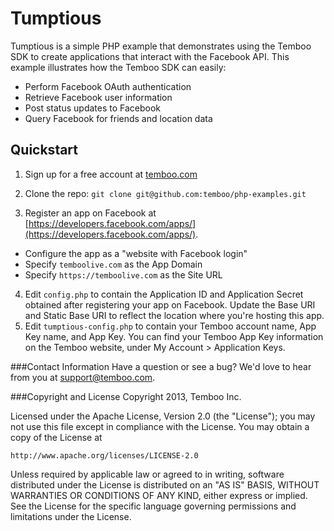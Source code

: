 Tumptious
=========

Tumptious is a simple PHP example that demonstrates using the Temboo SDK to create applications that interact with the Facebook API. This example illustrates how the Temboo SDK can easily:

  - Perform Facebook OAuth authentication
  - Retrieve Facebook user information
  - Post status updates to Facebook
  - Query Facebook for friends and location data

Quickstart
-----------

 1. Sign up for a free account at [temboo.com](https://temboo.com)

 2. Clone the repo: `git clone git@github.com:temboo/php-examples.git`

 3. Register an app on Facebook at [https://developers.facebook.com/apps/](https://developers.facebook.com/apps/). 
   - Configure the app as a "website with Facebook login"
   - Specify `temboolive.com` as the App Domain
   - Specify `https://temboolive.com` as the Site URL
  
 4. Edit `config.php` to contain the Application ID and Application Secret obtained after registering your app on Facebook. Update the Base URI and Static Base URI to reflect the location where you're hosting this app.
 5. Edit `tumptious-config.php` to contain your Temboo account name, App Key name, and App Key. You can find your Temboo App Key information on the Temboo website, under My Account &gt; Application Keys.


###Contact Information
Have a question or see a bug? We'd love to hear from you at support@temboo.com.

###Copyright and License
Copyright 2013, Temboo Inc.

Licensed under the Apache License, Version 2.0 (the "License"); you may not use this file except in compliance with the License. You may obtain a copy of the License at

    http://www.apache.org/licenses/LICENSE-2.0

Unless required by applicable law or agreed to in writing, software distributed under the License is distributed on an "AS IS" BASIS, WITHOUT WARRANTIES OR CONDITIONS OF ANY KIND, either express or implied. See the License for the specific language governing permissions and limitations under the License.

